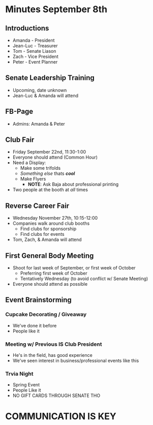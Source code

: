 # Minutes September 8th

## Introductions

* Amanda - President
* Jean-Luc - Treasurer
* Tom - Senate Liason
* Zach - Vice President
* Peter - Event Planner

## Senate Leadership Training

* Upcoming, date unknown
* Jean-Luc & Amanda will attend

## FB-Page

* Admins: Amanda & Peter

## Club Fair

* Friday September 22nd, 11:30-1:00
* Everyone should attend (Common Hour)
* Need a Display:
  * Make some trifolds
  * _Something else_ thats **_cool_**
  * Make Flyers
    * **NOTE**: Ask Baja about professional printing
* Two people at the booth at _all_ times

## Reverse Career Fair

* Wednesday November 27th, 10:15-12:00
* Companies walk around club booths
  * Find clubs for sponsorship
  * Find clubs for events
* Tom, Zach, & Amanda will attend

## First General Body Meeting

* Shoot for last week of September, or first week of October
  * Preferring first week of October
  * Tentatively Wednesday (to avoid conflict w/ Senate Meeting)
* Everyone should attend as possible

## Event Brainstorming

### Cupcake Decorating / Giveaway

* We've done it before
* People like it

### Meeting w/ Previous IS Club President

* He's in the field, has good experience
* We've seen interest in business/professional events like this

### Trvia Night

* Spring Event
* People Like it
* NO GIFT CARDS THROUGH SENATE THO

# COMMUNICATION IS KEY
